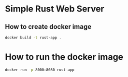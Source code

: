 # Simple Rust Web Server


## How to create docker image

```bash
docker build -t rust-app .
```

# How to run the docker image

```bash
docker run -p 8000:8080 rust-app
```